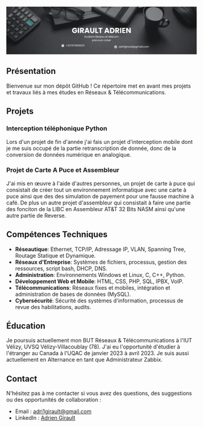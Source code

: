 
![Banner](Banner.png)


## Présentation

Bienvenue sur mon dépôt GitHub ! Ce répertoire met en avant mes projets et travaux liés à mes études en Réseaux & Télécommunications.

## Projets

### Interception téléphonique Python
Lors d'un projet de fin d'année j'ai fais un projet d'interception mobile dont je me suis occupé de la partie retranscription de donnée, donc de la conversion de données numérique en analogique.


### Projet de Carte A Puce et Assembleur

J'ai mis en œuvre à l'aide d'autres personnes, un projet de carte à puce qui consistait de créer tout un environnement informatique avec une carte à puce ainsi que des des simulation de payement pour une fausse machine à café. De plus un autre projet d'assembleur qui consistait à faire une partie des fonciton de la LIBC en Assembleur AT&T 32 Bits NASM ainsi qu'une autre partie de Reverse.


## Compétences Techniques

- **Réseautique**: Ethernet, TCP/IP, Adressage IP, VLAN, Spanning Tree, Routage Statique et Dynamique.
- **Réseaux d'Entreprise**: Systèmes de fichiers, processus, gestion des ressources, script bash, DHCP, DNS.
- **Administration**: Environnements Windows et Linux, C, C++, Python.
- **Développement Web et Mobile**: HTML, CSS, PHP, SQL, IPBX, VoIP.
- **Télécommunications**: Réseaux fixes et mobiles, intégration et administration de bases de données (MySQL).
- **Cybersécurité**: Sécurité des systèmes d'information, processus de revue des habilitations, audits.

## Éducation

Je poursuis actuellement mon BUT Réseaux & Télécommunications à l'IUT Vélizy, UVSQ Vélizy-Villacoublay (78). J'ai eu l'opportunité d'étudier à l'étranger au Canada à l'UQAC de janvier 2023 à avril 2023.
Je suis aussi actuellement en Alternance en tant que Administrateur Zabbix.

## Contact

N'hésitez pas à me contacter si vous avez des questions, des suggestions ou des opportunités de collaboration :

- Email : adri1girault@gmail.com
- LinkedIn : [Adrien Girault](https://www.linkedin.com/in/adrien-girault-a88963237/)
